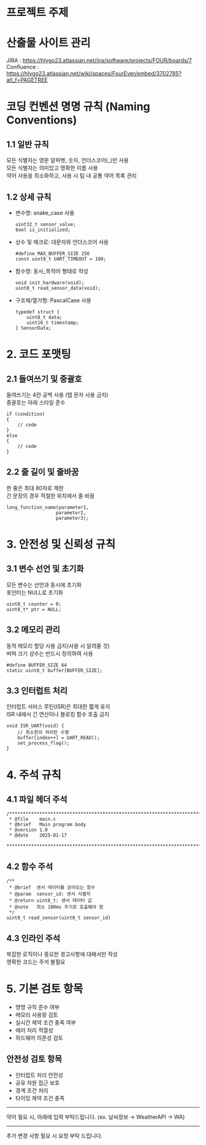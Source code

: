 # 프로젝트 주제


# 산출물 사이트 관리

JIRA : https://hlygo23.atlassian.net/jira/software/projects/FOUR/boards/7
Confluence : https://hlygo23.atlassian.net/wiki/spaces/FourEver/embed/3702785?atl_f=PAGETREE

# 코딩 컨벤션 명명 규칙 (Naming Conventions)

## 1.1 일반 규칙

모든 식별자는 영문 알파벳, 숫자, 언더스코어(_)만 사용  
모든 식별자는 의미있고 명확한 이름 사용  
약어 사용을 최소화하고, 사용 시 팀 내 공통 약어 목록 관리  

## 1.2 상세 규칙

- 변수명: snake_case 사용

  ```
  uint32_t sensor_value;
  bool is_initialized;
  ```

- 상수 및 매크로: 대문자와 언더스코어 사용

  ```
  #define MAX_BUFFER_SIZE 256
  const uint8_t UART_TIMEOUT = 100;
  ```

- 함수명: 동사_목적어 형태로 작성

  ```
  void init_hardware(void);
  uint8_t read_sensor_data(void);
  ```

- 구조체/열거형: PascalCase 사용

  ```
  typedef struct {
      uint8_t data;
      uint16_t timestamp;
  } SensorData;
  ```

# 2. 코드 포맷팅

## 2.1 들여쓰기 및 중괄호

들여쓰기는 4칸 공백 사용 (탭 문자 사용 금지)  
중괄호는 아래 스타일 준수

```
if (condition)
{
    // code
}
else
{
    // code
}
```

## 2.2 줄 길이 및 줄바꿈

한 줄은 최대 80자로 제한  
긴 문장의 경우 적절한 위치에서 줄 바꿈

```
long_function_name(parameter1,
                  parameter2,
                  parameter3);
```

# 3. 안전성 및 신뢰성 규칙

## 3.1 변수 선언 및 초기화

모든 변수는 선언과 동시에 초기화  
포인터는 NULL로 초기화

```
uint8_t counter = 0;
uint8_t* ptr = NULL;
```

## 3.2 메모리 관리

동적 메모리 할당 사용 금지(사용 시 알려줄 것)  
버퍼 크기 상수는 반드시 정의하여 사용

```
#define BUFFER_SIZE 64
static uint8_t buffer[BUFFER_SIZE];
```



## 3.3 인터럽트 처리

인터럽트 서비스 루틴(ISR)은 최대한 짧게 유지  
ISR 내에서 긴 연산이나 블로킹 함수 호출 금지

```
void ISR_UART(void) {
    // 최소한의 처리만 수행
    buffer[index++] = UART_READ();
    set_process_flag();
}
```

# 4. 주석 규칙

## 4.1 파일 헤더 주석

```
/*******************************************************************************
 * @file    main.c
 * @brief   Main program body
 * @version 1.0
 * @date    2025-01-17
 ******************************************************************************/
```

## 4.2 함수 주석

```
/**
 * @brief  센서 데이터를 읽어오는 함수
 * @param  sensor_id: 센서 식별자
 * @return uint8_t: 센서 데이터 값
 * @note   최소 100ms 주기로 호출해야 함
 */
uint8_t read_sensor(uint8_t sensor_id)
```

## 4.3 인라인 주석

복잡한 로직이나 중요한 경고사항에 대해서만 작성  
명확한 코드는 주석 불필요

# 5. 기본 검토 항목

- 명명 규칙 준수 여부
- 메모리 사용량 검토
- 실시간 제약 조건 충족 여부
- 에러 처리 적절성
- 하드웨어 의존성 검토

## 안전성 검토 항목

- 인터럽트 처리 안전성
- 공유 자원 접근 보호
- 경계 조건 처리
- 타이밍 제약 조건 충족



------

약어 필요 시, 아래에 입력 부탁드립니다. (ex. 날씨정보 →  WeatherAPI → WA)









------

추가 변경 사항 필요 시 요청 부탁 드립니다.

